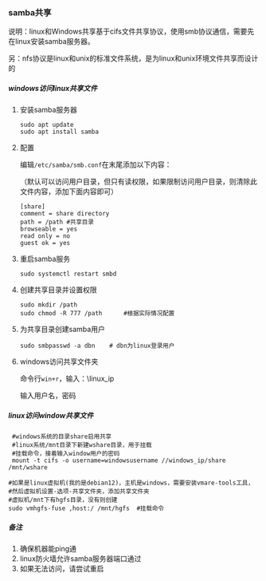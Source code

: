 ### samba共享

说明：linux和Windows共享基于cifs文件共享协议，使用smb协议通信，需要先在linux安装samba服务器。

另：nfs协议是linux和unix的标准文件系统，是为linux和unix环境文件共享而设计的



##### windows访问linux共享文件 

1. 安装samba服务器

   ```shell
   sudo apt update
   sudo apt install samba
   ```

2. 配置

   编辑`/etc/samba/smb.conf`在末尾添加以下内容：

   （默认可以访问用户目录，但只有读权限，如果限制访问用户目录，则清除此文件内容，添加下面内容即可）

   ```shell
   [share]
   comment = share directory
   path = /path	#共享目录
   browseable = yes
   read only = no
   guest ok = yes
   ```

3. 重启samba服务

   ```shell
   sudo systemctl restart smbd
   ```

4. 创建共享目录并设置权限

   ```shell
   sudo mkdir /path
   sudo chmod -R 777 /path		#根据实际情况配置
   ```

5. 为共享目录创建samba用户

   ```shell
   sudo smbpasswd -a dbn	# dbn为linux登录用户
   ```

6. windows访问共享文件夹

   命令行`win+r`，输入：\linux_ip

   输入用户名，密码



##### linux访问window共享文件

```shell
 #windows系统的目录share启用共享
 #linux系统/mnt目录下新建wshare目录，用于挂载
 #挂载命令，接着输入window用户的密码
 mount -t cifs -o username=windowsusername //windows_ip/share /mnt/wshare
```

```shell
#如果是linux虚拟机(我的是debian12)，主机是windows，需要安装vmare-tools工具，
#然后虚拟机设置-选项-共享文件夹，添加共享文件夹
#虚拟机/mnt下有hgfs目录，没有则创建
sudo vmhgfs-fuse ,host:/ /mnt/hgfs	#挂载命令
```



##### 备注

1. 确保机器能ping通
2. linux防火墙允许samba服务器端口通过
3. 如果无法访问，请尝试重启